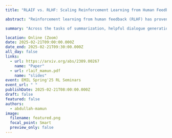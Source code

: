```yaml
---
title: "RLAIF vs. RLHF: Scaling Reinforcement Learning from Human Feedback with AI Feedback"

abstract: "Reinforcement learning from human feedback (RLHF) has proven effective in aligning large language models (LLMs) with human preferences, but gathering high-quality preference labels is expensive. RL from AI Feedback (RLAIF), introduced in Bai et al., offers a promising alternative that trains the reward model (RM) on preferences generated by an off-the-shelf LLM. Across the tasks of summarization, helpful dialogue generation, and harmless dialogue generation, we show that RLAIF achieves comparable performance to RLHF. Furthermore, we take a step towards self-improvement by demonstrating that RLAIF can outperform a supervised fine-tuned baseline even when the AI labeler is the same size as the policy, or even the exact same checkpoint as the initial policy. Finally, we introduce direct-RLAIF (d-RLAIF) - a technique that circumvents RM training by obtaining rewards directly from an off-the-shelf LLM during RL, which achieves superior performance to canonical RLAIF. Our results suggest that RLAIF can achieve performance on-par with using human feedback, offering a potential solution to the scalability limitations of RLHF."

summary: "Across the tasks of summarization, helpful dialogue generation, and harmless dialogue generation, this papers show that RLAIF achieves comparable performance to RLHF."

location: Online (Zoom)
date: 2025-02-21T09:00:00.000Z
date_end: 2025-02-21T09:30:00.000Z
all_day: false
links:
  - url: https://arxiv.org/abs/2309.00267
    name: "Paper"
  - url: rlaif_mamun.pdf
    name: "slides"
event: EMIL Spring'25 RL Seminars
event_url: " "
publishDate: 2025-02-21T08:00:00.000Z
draft: false
featured: false
authors:
  - abdullah-mamun
image:
  filename: featured.png
  focal_point: Smart
  preview_only: false
---
```

